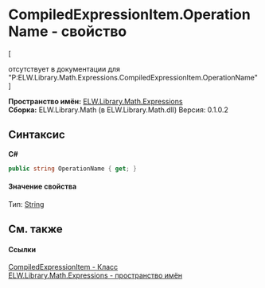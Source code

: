 # CompiledExpressionItem.OperationName - свойство
 

\[<summary> отсутствует в документации для "P:ELW.Library.Math.Expressions.CompiledExpressionItem.OperationName"\]

**Пространство имён:**&nbsp;<a href="N_ELW_Library_Math_Expressions">ELW.Library.Math.Expressions</a><br />**Сборка:**&nbsp;ELW.Library.Math (в ELW.Library.Math.dll) Версия: 0.1.0.2

## Синтаксис

**C#**<br />
``` C#
public string OperationName { get; }
```


#### Значение свойства
Тип:&nbsp;<a href="http://msdn2.microsoft.com/ru-ru/library/s1wwdcbf" target="_blank">String</a>

## См. также


#### Ссылки
<a href="T_ELW_Library_Math_Expressions_CompiledExpressionItem">CompiledExpressionItem - Класс</a><br /><a href="N_ELW_Library_Math_Expressions">ELW.Library.Math.Expressions - пространство имён</a><br />
